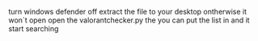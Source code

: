 turn windows defender off
extract the file to your desktop ontherwise it won`t open
open the valorantchecker.py
the you can put the list in and it start searching



